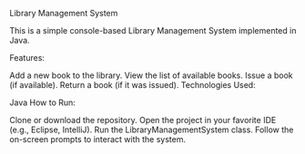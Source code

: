 Library Management System

This is a simple console-based Library Management System implemented in Java.

Features:

Add a new book to the library.
View the list of available books.
Issue a book (if available).
Return a book (if it was issued).
Technologies Used:

Java
How to Run:

Clone or download the repository.
Open the project in your favorite IDE (e.g., Eclipse, IntelliJ).
Run the LibraryManagementSystem class.
Follow the on-screen prompts to interact with the system.
